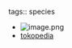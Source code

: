 tags:: species

- ![image.png](https://peach-geographical-bat-397.mypinata.cloud/ipfs/QmSBLUyvHvPQpDB3cvvfofrhVon5aTCtyJo3cqcSBn1HQg)
- [tokopedia](https://www.tokopedia.com/bamboo1/benih-bibit-biji-bunga-diphylleia-grayi-transparan-skeleton-flower?extParam=ivf%3Dfalse%26src%3Dsearch)